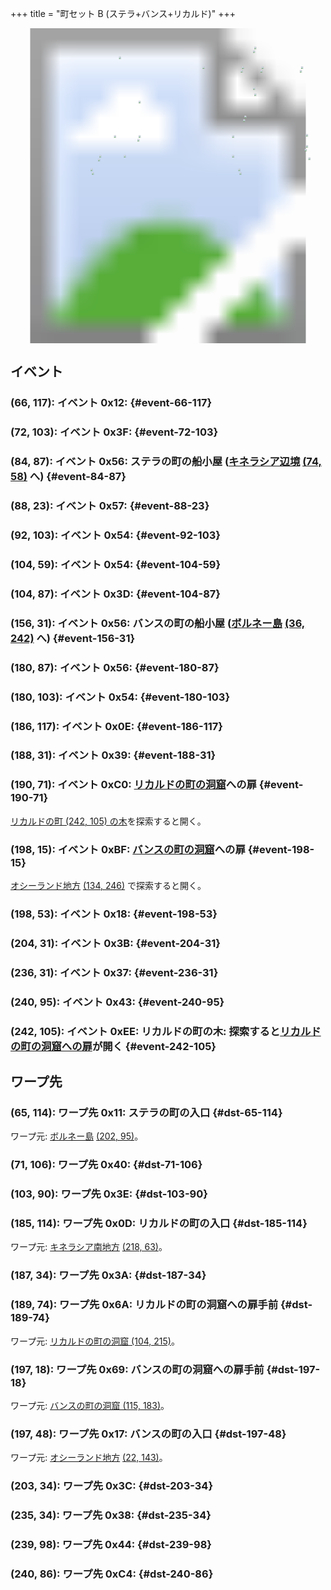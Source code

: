 +++
title = "町セット B (ステラ+バンス+リカルド)"
+++

<!-- SVG {{{ -->
<svg width="1536" height="1536" viewbox="0 0 2048 2048">
<defs>
<image id="svg-asset-bg" width="2048" height="2048" href="map-13a.webp" />
<image id="svg-asset-event" width="16" height="16" href="icon-event.png" />
<image id="svg-asset-destination" width="16" height="16" href="icon-destination.png" />
</defs>
<use href="#svg-asset-bg" x="0" y="0"></use>
<a href="#event-66-117">
<use href="#svg-asset-event" x="528" y="936"><title>(66, 117): イベント 0x12</title></use>
</a>
<a href="#event-72-103">
<use href="#svg-asset-event" x="576" y="824"><title>(72, 103): イベント 0x3F</title></use>
</a>
<a href="#event-84-87">
<use href="#svg-asset-event" x="672" y="696"><title>(84, 87): イベント 0x56: ステラの町の船小屋 (キネラシア辺境 (74, 58) へ)</title></use>
</a>
<a href="#event-88-23">
<use href="#svg-asset-event" x="704" y="184"><title>(88, 23): イベント 0x57</title></use>
</a>
<a href="#event-92-103">
<use href="#svg-asset-event" x="736" y="824"><title>(92, 103): イベント 0x54</title></use>
</a>
<a href="#event-104-59">
<use href="#svg-asset-event" x="832" y="472"><title>(104, 59): イベント 0x54</title></use>
</a>
<a href="#event-104-87">
<use href="#svg-asset-event" x="832" y="696"><title>(104, 87): イベント 0x3D</title></use>
</a>
<a href="#event-156-31">
<use href="#svg-asset-event" x="1248" y="248"><title>(156, 31): イベント 0x56: バンスの町の船小屋 (ボルネー島 (36, 242) へ)</title></use>
</a>
<a href="#event-180-87">
<use href="#svg-asset-event" x="1440" y="696"><title>(180, 87): イベント 0x56</title></use>
</a>
<a href="#event-180-103">
<use href="#svg-asset-event" x="1440" y="824"><title>(180, 103): イベント 0x54</title></use>
</a>
<a href="#event-186-117">
<use href="#svg-asset-event" x="1488" y="936"><title>(186, 117): イベント 0x0E</title></use>
</a>
<a href="#event-188-31">
<use href="#svg-asset-event" x="1504" y="248"><title>(188, 31): イベント 0x39</title></use>
</a>
<a href="#event-190-71">
<use href="#svg-asset-event" x="1520" y="568"><title>(190, 71): イベント 0xC0: リカルドの町の洞窟への扉</title></use>
</a>
<a href="#event-198-15">
<use href="#svg-asset-event" x="1584" y="120"><title>(198, 15): イベント 0xBF: バンスの町の洞窟への扉</title></use>
</a>
<a href="#event-198-53">
<use href="#svg-asset-event" x="1584" y="424"><title>(198, 53): イベント 0x18</title></use>
</a>
<a href="#event-204-31">
<use href="#svg-asset-event" x="1632" y="248"><title>(204, 31): イベント 0x3B</title></use>
</a>
<a href="#event-236-31">
<use href="#svg-asset-event" x="1888" y="248"><title>(236, 31): イベント 0x37</title></use>
</a>
<a href="#event-240-95">
<use href="#svg-asset-event" x="1920" y="760"><title>(240, 95): イベント 0x43</title></use>
</a>
<a href="#event-242-105">
<use href="#svg-asset-event" x="1936" y="840"><title>(242, 105): イベント 0xEE: リカルドの町の木: 探索するとリカルドの町の洞窟への扉が開く</title></use>
</a>
<a href="#dst-185-114">
<use href="#svg-asset-destination" x="1480" y="912"><title>(185, 114): ワープ先 0x0D: リカルドの町の入口</title></use>
</a>
<a href="#dst-65-114">
<use href="#svg-asset-destination" x="520" y="912"><title>(65, 114): ワープ先 0x11: ステラの町の入口</title></use>
</a>
<a href="#dst-197-48">
<use href="#svg-asset-destination" x="1576" y="384"><title>(197, 48): ワープ先 0x17: バンスの町の入口</title></use>
</a>
<a href="#dst-235-34">
<use href="#svg-asset-destination" x="1880" y="272"><title>(235, 34): ワープ先 0x38</title></use>
</a>
<a href="#dst-187-34">
<use href="#svg-asset-destination" x="1496" y="272"><title>(187, 34): ワープ先 0x3A</title></use>
</a>
<a href="#dst-203-34">
<use href="#svg-asset-destination" x="1624" y="272"><title>(203, 34): ワープ先 0x3C</title></use>
</a>
<a href="#dst-103-90">
<use href="#svg-asset-destination" x="824" y="720"><title>(103, 90): ワープ先 0x3E</title></use>
</a>
<a href="#dst-71-106">
<use href="#svg-asset-destination" x="568" y="848"><title>(71, 106): ワープ先 0x40</title></use>
</a>
<a href="#dst-239-98">
<use href="#svg-asset-destination" x="1912" y="784"><title>(239, 98): ワープ先 0x44</title></use>
</a>
<a href="#dst-197-18">
<use href="#svg-asset-destination" x="1576" y="144"><title>(197, 18): ワープ先 0x69: バンスの町の洞窟への扉手前</title></use>
</a>
<a href="#dst-189-74">
<use href="#svg-asset-destination" x="1512" y="592"><title>(189, 74): ワープ先 0x6A: リカルドの町の洞窟への扉手前</title></use>
</a>
<a href="#dst-240-86">
<use href="#svg-asset-destination" x="1920" y="688"><title>(240, 86): ワープ先 0xC4</title></use>
</a>
</svg>
<!-- }}} -->


## イベント

### (66, 117): イベント 0x12:  {#event-66-117}

### (72, 103): イベント 0x3F:  {#event-72-103}

### (84, 87): イベント 0x56: ステラの町の船小屋 ([キネラシア辺境](@/map/map-07/_index.md) [(74, 58)](@/map/map-07/_index.md#dst-74-58) へ) {#event-84-87}

### (88, 23): イベント 0x57:  {#event-88-23}

### (92, 103): イベント 0x54:  {#event-92-103}

### (104, 59): イベント 0x54:  {#event-104-59}

### (104, 87): イベント 0x3D:  {#event-104-87}

### (156, 31): イベント 0x56: バンスの町の船小屋 ([ボルネー島](@/map/map-07/_index.md) [(36, 242)](@/map/map-07/_index.md#dst-36-242) へ) {#event-156-31}

### (180, 87): イベント 0x56:  {#event-180-87}

### (180, 103): イベント 0x54:  {#event-180-103}

### (186, 117): イベント 0x0E:  {#event-186-117}

### (188, 31): イベント 0x39:  {#event-188-31}

### (190, 71): イベント 0xC0: [リカルドの町の洞窟](@/map/map-14/_index.md#dst-100-213)への扉 {#event-190-71}

[リカルドの町 (242, 105) の木](#event-242-105)を探索すると開く。

### (198, 15): イベント 0xBF: [バンスの町の洞窟](@/map/map-14/_index.md#dst-119-181)への扉 {#event-198-15}

[オシーランド地方](@/map/map-11/_index.md) [(134, 246)](@/map/map-11/_index.md#event-134-246) で探索すると開く。

### (198, 53): イベント 0x18:  {#event-198-53}

### (204, 31): イベント 0x3B:  {#event-204-31}

### (236, 31): イベント 0x37:  {#event-236-31}

### (240, 95): イベント 0x43:  {#event-240-95}

### (242, 105): イベント 0xEE: リカルドの町の木: 探索すると[リカルドの町の洞窟への扉](#event-190-71)が開く {#event-242-105}


## ワープ先

### (65, 114): ワープ先 0x11: ステラの町の入口 {#dst-65-114}

ワープ元: [ボルネー島](@/map/map-07/_index.md) [(202, 95)](@/map/map-07/_index.md#event-202-95)。

### (71, 106): ワープ先 0x40:  {#dst-71-106}

### (103, 90): ワープ先 0x3E:  {#dst-103-90}

### (185, 114): ワープ先 0x0D: リカルドの町の入口 {#dst-185-114}

ワープ元: [キネラシア南地方](@/map/map-06/_index.md) [(218, 63)](@/map/map-06/_index.md#event-218-63)。

### (187, 34): ワープ先 0x3A:  {#dst-187-34}

### (189, 74): ワープ先 0x6A: リカルドの町の洞窟への扉手前 {#dst-189-74}

ワープ元: [リカルドの町の洞窟 (104, 215)](@/map/map-14/_index.md#event-104-215)。

### (197, 18): ワープ先 0x69: バンスの町の洞窟への扉手前 {#dst-197-18}

ワープ元: [バンスの町の洞窟 (115, 183)](@/map/map-14/_index.md#event-115-183)。

### (197, 48): ワープ先 0x17: バンスの町の入口 {#dst-197-48}

ワープ元: [オシーランド地方](@/map/map-11/_index.md) [(22, 143)](@/map/map-11/_index.md#event-22-143)。

### (203, 34): ワープ先 0x3C:  {#dst-203-34}

### (235, 34): ワープ先 0x38:  {#dst-235-34}

### (239, 98): ワープ先 0x44:  {#dst-239-98}

### (240, 86): ワープ先 0xC4:  {#dst-240-86}


